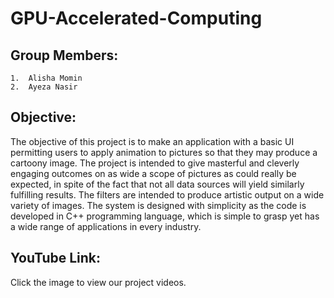 # GPU-Accelerated-Computing
## Group Members:
    1.	Alisha Momin
    2.	Ayeza Nasir
## Objective: 
The objective of this project is to make an application with a basic UI permitting users to apply animation to pictures so that they may produce a cartoony image. The project is intended to give masterful and cleverly engaging outcomes on as wide a scope of pictures as could really be expected, in spite of the fact that not all data sources will yield similarly fulfilling results. The filters are intended to produce artistic output on a wide variety of images. The system is designed with simplicity as the code is developed in C++ programming language, which is simple to grasp yet has a wide range of applications in every industry.
## YouTube Link: 
Click the image to view our project videos.
